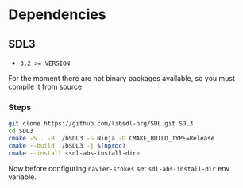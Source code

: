 # Dependencies

## SDL3

- `3.2 >= VERSION`

For the moment there are not binary packages available, so you must compile
it from source

### Steps

```bash
git clone https://github.com/libsdl-org/SDL.git SDL3
cd SDL3
cmake -S . -B ./bSDL3 -G Ninja -D CMAKE_BUILD_TYPE=Release
cmake --build ./bSDL3 -j $(nproc)
cmake --install <sdl-abs-install-dir>
```

Now before configuring `navier-stokes` set `sdl-abs-install-dir` env variable.
